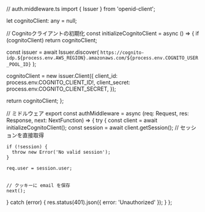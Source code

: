 // auth.middleware.ts
import { Issuer } from 'openid-client';

let cognitoClient: any = null;

// Cognitoクライアントの初期化
const initializeCognitoClient = async () => {
  if (cognitoClient) return cognitoClient;

  const issuer = await Issuer.discover(
    `https://cognito-idp.${process.env.AWS_REGION}.amazonaws.com/${process.env.COGNITO_USER_POOL_ID}`
  );

  cognitoClient = new issuer.Client({
    client_id: process.env.COGNITO_CLIENT_ID!,
    client_secret: process.env.COGNITO_CLIENT_SECRET,
  });

  return cognitoClient;
};

// ミドルウェア
export const authMiddleware = async (req: Request, res: Response, next: NextFunction) => {
  try {
    const client = await initializeCognitoClient();
    const session = await client.getSession();  // セッションを直接取得
    
    if (!session) {
      throw new Error('No valid session');
    }

    req.user = session.user;
    

    // クッキーに email を保存
    next();
  } catch (error) {
    res.status(401).json({ error: 'Unauthorized' });
  }
};